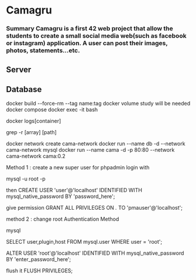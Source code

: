 # Camagru

### Summary Camagru is a first 42 web project that allow the students to create a small social media web(such as facebook or instagram) application. A user can post their images, photos, statements...etc.


## Server


## Database
    


docker build --force-rm --tag name:tag
docker volume study will be needed
docker compose
docker exec -it <name> bash

docker logs[container]


 grep -r [array] [path]

 docker network create cama-network
 docker run --name db -d --network cama-network mysql
 docker run --name cama -d -p 80:80 --network cama-network cama:0.2

 Method 1 : create a new super user for phpadmin login with 

 mysql -u root -p

 then 
 CREATE USER 'user'@'localhost' IDENTIFIED WITH mysql_native_password BY 'password_here';

give permission
 GRANT ALL PRIVILEGES ON *.* TO 'pmauser'@'localhost';

method 2 : change root Authentication Method 

mysql

SELECT user,plugin,host FROM mysql.user WHERE user = 'root';

ALTER USER 'root'@'localhost' IDENTIFIED WITH mysql_native_password BY 'enter_password_here';


flush it
FLUSH PRIVILEGES;